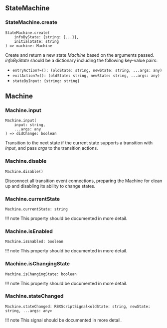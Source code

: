 ## StateMachine

### StateMachine.create
```
StateMachine.create(
	infoByState: {string: {...}},
	initialState: string
) => machine: Machine
```
Create and return a new state *Machine* based on the arguments passed.
*infoByState* should be a dictionary including the following key-value pairs:

* `entryAction?=(): (oldState: string, newState: string, ...args: any)`
* `exitAction?=(): (oldState: string, newState: string, ...args: any)`
* `stateByInput: {string: string}`

## Machine

### Machine.input
```
Machine.input(
	input: string,
	...args: any
) => didChange: boolean
```
Transition to the next state if the current state supports a transition with *input*, and pass *args* to the transition actions.

### Machine.disable
```
Machine.disable()
```
Disconnect all transition event connections, preparing the Machine for clean up and disabling its ability to change states.

### Machine.currentState
```
Machine.currentState: string
```

!!! note
	This property should be documented in more detail.

### Machine.isEnabled
```
Machine.isEnabled: boolean
```

!!! note
	This property should be documented in more detail.

### Machine.isChangingState
```
Machine.isChangingState: boolean
```

!!! note
	This property should be documented in more detail.

### Machine.stateChanged
```
Machine.stateChanged: RBXScriptSignal<oldState: string, newState: string, ...args: any>
```

!!! note
	This signal should be documented in more detail.
